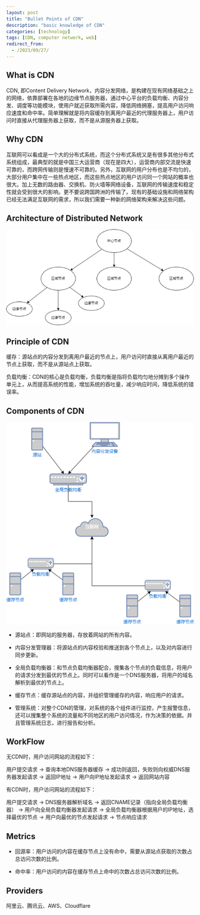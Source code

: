 ```yaml
---
layout: post
title: "Bullet Points of CDN"
description: "basic knowledge of CDN"
categories: [technology]
tags: [CDN, computer network, web]
redirect_from:
  - /2023/09/27/
---
```


## What is CDN

CDN, 即Content Delivery Network，内容分发网络，是构建在现有网络基础之上的网络，依靠部署在各地的边缘节点服务器，通过中心平台的负载均衡、内容分发、调度等功能模块，使用户就近获取所需内容，降低网络拥塞，提高用户访问响应速度和命中率。简单理解就是将内容缓存到离用户最近的代理服务器上，用户访问时直接从代理服务器上获取，而不是从源服务器上获取。

## Why CDN

互联网可以看成是一个大的分布式系统，而这个分布式系统又是有很多其他分布式系统组成，最典型的就是中国三大运营商（现在是四大），运营商内部交流是快速可靠的，而跨网传输则是慢速不可靠的。另外，互联网的用户分布也是不均匀的，大部分用户集中在一些热点地区，而这些热点地区的用户访问同一个网站的概率也很大。加上无数的路由器、交换机、防火墙等网络设备，互联网的传输速度和稳定性就会受到很大的影响。更不要说跨国跨洲的传输了。现有的基础设施和网络架构已经无法满足互联网的需求，所以我们需要一种新的网络架构来解决这些问题。

## Architecture of Distributed Network

![Distributed Network](https://github.com/ElmTran/ImgStg/raw/main/img/cdn_cache.png)

## Principle of CDN

缓存：源站点的内容分发到离用户最近的节点上，用户访问时直接从离用户最近的节点上获取，而不是从源站点上获取。

负载均衡：CDN的核心是负载均衡，负载均衡是指将负载均匀地分摊到多个操作单元上，从而提高系统的性能，增加系统的吞吐量，减少响应时间，降低系统的错误率。

## Components of CDN

![Components of CDN](https://github.com/ElmTran/ImgStg/raw/main/img/Components_of_CDN.png)

- 源站点：即网站的服务器，存放着网站的所有内容。

- 内容分发管理器：将源站点的内容校验和推送到各个节点上，以及对内容进行同步更新。

- 全局负载均衡器：和节点负载均衡器配合，搜集各个节点的负载信息，将用户的请求分发到最优的节点上。同时可以看作是一个DNS服务器，将用户的域名解析到最优的节点上。

- 缓存节点：缓存源站点的内容，并组织管理缓存的内容，响应用户的请求。

- 管理系统：对整个CDN的管理，对系统的各个组件进行监控，产生报警信息，还可以搜集整个系统的流量和不同地区的用户访问情况，作为决策的依据。并且管理系统日志，进行报告和分析。

## WorkFlow

无CDN时，用户访问网站的流程如下：

用户提交请求 -> 查询本地DNS服务器缓存 -> 成功则返回，失败则向权威DNS服务器发起请求 -> 返回IP地址 -> 用户向IP地址发起请求 -> 返回网站内容

有CDN时，用户访问网站的流程如下：

用户提交请求 -> DNS服务器解析域名 -> 返回CNAME记录（指向全局负载均衡器） -> 用户向全局负载均衡器发起请求 -> 全局负载均衡器根据用户的IP地址，选择最优的节点 -> 用户向最优的节点发起请求 -> 节点响应请求

## Metrics

- 回源率：用户访问的内容在缓存节点上没有命中，需要从源站点获取的次数占总访问次数的比例。

- 命中率：用户访问的内容在缓存节点上命中的次数占总访问次数的比例。

## Providers

阿里云、腾讯云、AWS、Cloudflare